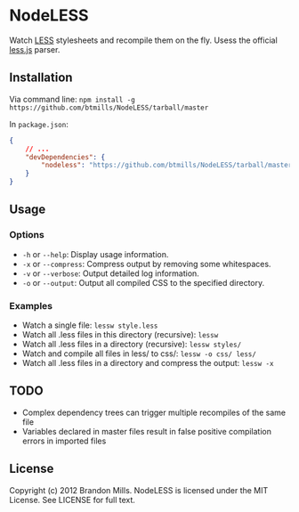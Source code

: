 # NodeLESS

Watch [LESS](http://lesscss.org) stylesheets and recompile them on the fly. Usess the official [less.js](https://github.com/cloudhead/less.js) parser.

## Installation

Via command line: `npm install -g https://github.com/btmills/NodeLESS/tarball/master`

In `package.json`:
```json
{
	// ...
	"devDependencies": {
		"nodeless": "https://github.com/btmills/NodeLESS/tarball/master"
	}
}
```

## Usage

### Options

- `-h` or `--help`: Display usage information.
- `-x` or `--compress`: Compress output by removing some whitespaces.
- `-v` or `--verbose`: Output detailed log information.
- `-o` or `--output`: Output all compiled CSS to the specified directory.

### Examples

- Watch a single file: `lessw style.less`
- Watch all .less files in this directory (recursive): `lessw`
- Watch all .less files in a directory (recursive): `lessw styles/`
- Watch and compile all files in less/ to css/: `lessw -o css/ less/`
- Watch all .less files in a directory and compress the output: `lessw -x`

## TODO

- Complex dependency trees can trigger multiple recompiles of the same file
- Variables declared in master files result in false positive compilation errors in imported files

## License

Copyright (c) 2012 Brandon Mills.
NodeLESS is licensed under the MIT License. See LICENSE for full text.